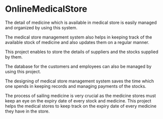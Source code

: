 ﻿# OnlineMedicalStore

The detail of medicine which is available in medical store is easily managed and
organized by using this system.

The medical store management system also helps in keeping track of the available stock
of medicine and also updates them on a regular manner.

This project enables to store the details of suppliers and the stocks supplied by them.

The database for the customers and employees can also be managed by using this project.

The designing of medical store management system saves the time which one spends in
keeping records and managing payments of the stocks.

The process of sailing medicine is very crucial as the medicine stores must keep an eye
on the expiry date of every stock and medicine. This project helps the medical stores to
keep track on the expiry date of every medicine they have in the store.
